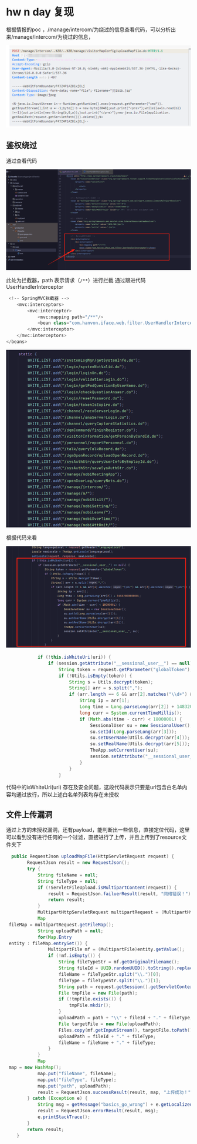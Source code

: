# hw  n day 复现

根据情报的poc ，/manage/intercom/为绕过的信息查看代码，可以分析出来/manage/intercom/为绕过的信息，

![image-20250813164948851](https://raw.githubusercontent.com/cvi-Qing/code-anylance/refs/heads/main/anylance/jpg/image-20250813164948851.png)

## 鉴权绕过

通过查看代码

![1](https://raw.githubusercontent.com/cvi-Qing/code-anylance/refs/heads/main/anylance/jpg/image-20250813155435436.png)

此处为拦截器，path 表示请求（`/**`）进行拦截 通过跟进代码UserHandlerInterceptor

````java
 <!-- SpringMVC拦截器 -->
    <mvc:interceptors>
        <mvc:interceptor>
            <mvc:mapping path="/**"/>
            <bean class="com.hanvon.iface.web.filter.UserHandlerInterceptor"></bean>
        </mvc:interceptor>
    </mvc:interceptors>
</beans>
````

![2](https://raw.githubusercontent.com/cvi-Qing/code-anylance/refs/heads/main/anylance/jpg/image-20250813160207090.png)

根据代码来看

![image-20250813161914909](https://github.com/cvi-Qing/code-anylance/blob/main/anylance/jpg/image-20250813161914909.png?raw=true)

````java
            if (!this.isWhiteUri(uri)) {
                if (session.getAttribute("__sessional_user__") == null) {
                    String token = request.getParameter("globalToken");
                    if (!Utils.isEmpty(token)) {
                        String s = Utils.decrypt(token);
                        String[] arr = s.split(",");
                        if (arr.length == 6 && arr[2].matches("\\d+") && arr[3].matches("\\d+")) {
                            String ip = arr[1];
                            Long time = Long.parseLong(arr[2]) + 1483200000000L;
                            long curr = System.currentTimeMillis();
                            if (Math.abs(time - curr) < 1800000L) {
                                SessionalUser su = new SessionalUser();
                                su.setId(Long.parseLong(arr[3]));
                                su.setUserName(Utils.decrypt(arr[4]));
                                su.setRealName(Utils.decrypt(arr[5]));
                                TheApp.setCurrentUser(su);
                                session.setAttribute("__sessional_user__", su);
                            }
                        }
                    }
````

代码中的isWhiteUri(uri) 存在及安全问题，这段代码表示只要是url包含白名单内容均通过放行，所以上述白名单列表均存在未授权

## 文件上传漏洞

通过上方的未授权漏洞，还有payload，能判断出一些信息，直接定位代码，这里可以看到没有进行任何的一个过滤，直接进行了上传，并且上传到了resource文件夹下

````java
  public RequestJson uploadMapFile(HttpServletRequest request) {
        RequestJson result = new RequestJson();
        try {
            String fileName = null;
            String fileType = null;
            if (!ServletFileUpload.isMultipartContent(request)) {
                result = RequestJson.failuerResult(result, "网络错误！");
                return result;
            }
            MultipartHttpServletRequest multipartRequest = (MultipartHttpServletRequest)request;
            Map
 fileMap = multipartRequest.getFileMap();
            String uploadPath = null;
            for(Map.Entry
 entity : fileMap.entrySet()) {
                MultipartFile mf = (MultipartFile)entity.getValue();
                if (!mf.isEmpty()) {
                    String fileTypeStr = mf.getOriginalFilename();
                    String fileId = UUID.randomUUID().toString().replace("-", "");
                    fileName = fileTypeStr.split("\\.")[0];
                    fileType = fileTypeStr.split("\\.")[1];
                    String path = request.getSession().getServletContext().getRealPath("/resource");
                    File tmpFile = new File(path);
                    if (!tmpFile.exists()) {
                        tmpFile.mkdir();
                    }
                    uploadPath = path + "\\" + fileId + "." + fileType;
                    File targetFile = new File(uploadPath);
                    Files.copy(mf.getInputStream(), targetFile.toPath(), new CopyOption[]{StandardCopyOption.REPLACE_EXISTING});
                    uploadPath = fileId + "." + fileType;
                    fileName = fileName + "." + fileType;
                }
            }
            Map
 map = new HashMap();
            map.put("fileName", fileName);
            map.put("fileType", fileType);
            map.put("path", uploadPath);
            result = RequestJson.successResult(result, map, "上传成功！");
        } catch (Exception e) {
            String msg = getMessage("basics_go_wrong") + e.getLocalizedMessage();
            result = RequestJson.errorResult(result, msg);
            e.printStackTrace();
        }
        return result;
    }
````

